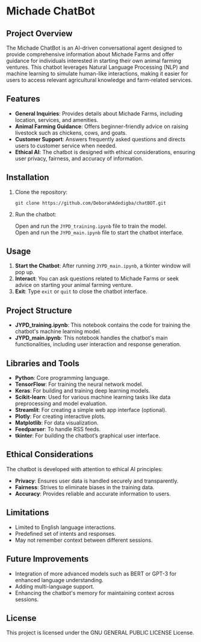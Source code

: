 # Michade ChatBot

## Project Overview

The Michade ChatBot is an AI-driven conversational agent designed to provide comprehensive information about Michade Farms and offer guidance for individuals interested in starting their own animal farming ventures. This chatbot leverages Natural Language Processing (NLP) and machine learning to simulate human-like interactions, making it easier for users to access relevant agricultural knowledge and farm-related services.

## Features

- **General Inquiries**: Provides details about Michade Farms, including location, services, and amenities.
- **Animal Farming Guidance**: Offers beginner-friendly advice on raising livestock such as chickens, cows, and goats.
- **Customer Support**: Answers frequently asked questions and directs users to customer service when needed.
- **Ethical AI**: The chatbot is designed with ethical considerations, ensuring user privacy, fairness, and accuracy of information.

## Installation

1. Clone the repository:

    ```
    git clone https://github.com/DeborahAdedigba/chatBOT.git
    ```

2. Run the chatbot:

    Open and run the `JYPD_training.ipynb` file to train the model.  
    Open and run the `JYPD_main.ipynb` file to start the chatbot interface.

## Usage

1. **Start the Chatbot**: After running `JYPD_main.ipynb`, a tkinter window will pop up.
2. **Interact**: You can ask questions related to Michade Farms or seek advice on starting your animal farming venture.
3. **Exit**: Type `exit` or `quit` to close the chatbot interface.

## Project Structure

- **JYPD_training.ipynb**: This notebook contains the code for training the chatbot's machine learning model.
- **JYPD_main.ipynb**: This notebook handles the chatbot's main functionalities, including user interaction and response generation.

## Libraries and Tools

- **Python**: Core programming language.
- **TensorFlow**: For training the neural network model.
- **Keras**: For building and training deep learning models.
- **Scikit-learn**: Used for various machine learning tasks like data preprocessing and model evaluation.
- **Streamlit**: For creating a simple web app interface (optional).
- **Plotly**: For creating interactive plots.
- **Matplotlib**: For data visualization.
- **Feedparser**: To handle RSS feeds.
- **tkinter**: For building the chatbot’s graphical user interface.

## Ethical Considerations

The chatbot is developed with attention to ethical AI principles:
- **Privacy**: Ensures user data is handled securely and transparently.
- **Fairness**: Strives to eliminate biases in the training data.
- **Accuracy**: Provides reliable and accurate information to users.

## Limitations

- Limited to English language interactions.
- Predefined set of intents and responses.
- May not remember context between different sessions.

## Future Improvements

- Integration of more advanced models such as BERT or GPT-3 for enhanced language understanding.
- Adding multi-language support.
- Enhancing the chatbot's memory for maintaining context across sessions.

## License

This project is licensed under the GNU GENERAL PUBLIC LICENSE License.


